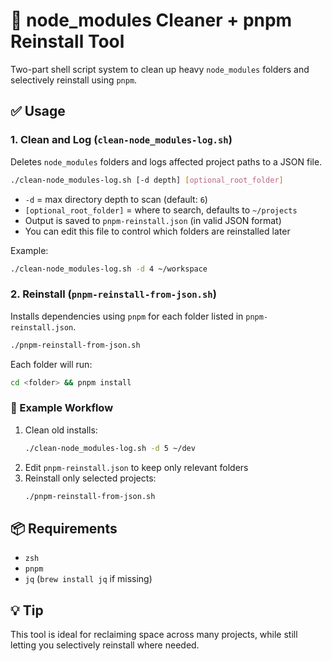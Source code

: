 # 🧹 node_modules Cleaner + pnpm Reinstall Tool

Two-part shell script system to clean up heavy `node_modules` folders and selectively reinstall using `pnpm`.

## ✅ Usage

### 1. Clean and Log (`clean-node_modules-log.sh`)

Deletes `node_modules` folders and logs affected project paths to a JSON file.

```bash
./clean-node_modules-log.sh [-d depth] [optional_root_folder]
```

- `-d` = max directory depth to scan (default: `6`)
- `[optional_root_folder]` = where to search, defaults to `~/projects`
- Output is saved to `pnpm-reinstall.json` (in valid JSON format)
- You can edit this file to control which folders are reinstalled later

Example:
```bash
./clean-node_modules-log.sh -d 4 ~/workspace
```

### 2. Reinstall (`pnpm-reinstall-from-json.sh`)

Installs dependencies using `pnpm` for each folder listed in `pnpm-reinstall.json`.

```bash
./pnpm-reinstall-from-json.sh
```

Each folder will run:
```bash
cd <folder> && pnpm install
```

### 🧪 Example Workflow

1. Clean old installs:
   ```bash
   ./clean-node_modules-log.sh -d 5 ~/dev
   ```
2. Edit `pnpm-reinstall.json` to keep only relevant folders
3. Reinstall only selected projects:
   ```bash
   ./pnpm-reinstall-from-json.sh
   ```

## 📦 Requirements

- `zsh`
- `pnpm`
- `jq` (`brew install jq` if missing)

## 💡 Tip

This tool is ideal for reclaiming space across many projects, while still letting you selectively reinstall where needed.
